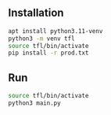 
## Installation

```bash
apt install python3.11-venv
python3 -m venv tfl 
source tfl/bin/activate
pip install -r prod.txt
```

## Run

```bash
source tfl/bin/activate
python3 main.py
```